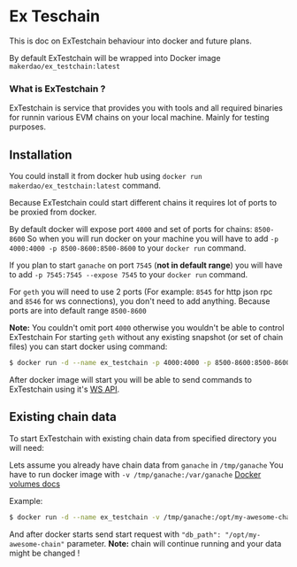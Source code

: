 # Ex Teschain

This is doc on ExTestchain behaviour into docker and future plans.

By default ExTestchain will be wrapped into Docker image `makerdao/ex_testchain:latest`

### What is ExTestchain ?

ExTestchain is service that provides you with tools and all required binaries for runnin various EVM chains on your local machine.
Mainly for testing purposes.

## Installation

You could install it from docker hub using `docker run makerdao/ex_testchain:latest` command.

Because ExTestchain could start different chains it requires lot of ports to be proxied from docker.

By default docker will expose port `4000` and set of ports for chains: `8500-8600`
So when you will run docker on your machine you will have to add `-p 4000:4000 -p 8500-8600:8500-8600`
to your `docker run` command.

If you plan to start `ganache` on port `7545` (**not in default range**) you will have to add `-p 7545:7545 --expose 7545` to your `docker run` command.

For `geth` you will need to use 2 ports (For example: `8545` for http json rpc 
and `8546` for ws connections), you don't need to add anything. 
Because ports are into default range `8500-8600`

**Note:** You couldn't omit port `4000` otherwise you wouldn't be able to control ExTestchain
For starting `geth` without any existing snapshot (or set of chain files) you can start docker using command:
```bash
$ docker run -d --name ex_testchain -p 4000:4000 -p 8500-8600:8500-8600  makerdao/ex_testchain:latest
```

After docker image will start you will be able to send commands to ExTestchain using it's [WS API](./WS_API.md).

## Existing chain data

To start ExTestchain with existing chain data from specified directory you will need:

Lets assume you already have chain data from `ganache` in `/tmp/ganache`
You have to run docker image with `-v /tmp/ganache:/var/ganache` [Docker volumes docs](https://docs.docker.com/storage/volumes/)

Example:
```bash
$ docker run -d --name ex_testchain -v /tmp/ganache:/opt/my-awesome-chain -p 4000:4000 -p 8500-8600:8500-8600 makerdao/ex_testchain:latest
```

And after docker starts send start request with `"db_path": "/opt/my-awesome-chain"` parameter.
**Note:** chain will continue running and your data might be changed !
